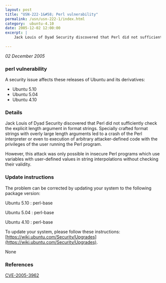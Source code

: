 ```yaml
---
layout: post
title: "USN-222-1&#58; Perl vulnerability"
permalink: /usn/usn-222-1/index.html
category:  ubuntu-4.10
date: 2005-12-02 12:00:00
excerpt: |
    Jack Louis of Dyad Security discovered that Perl did not sufficiently check the explicit length argument in format strings. Specially crafted format strings with overly large length arguments led to a crash of the Perl interpreter or even to execution of arbitrary attacker-defined code with the privileges of the user running the Perl program.
    
--- 
```

 
 

*02 December 2005*

### perl vulnerability

A security issue affects these releases of Ubuntu and its derivatives:

* Ubuntu 5.10
* Ubuntu 5.04
* Ubuntu 4.10

### Details

Jack Louis of Dyad Security discovered that Perl did not sufficiently check the explicit length argument in format strings. Specially crafted format strings with overly large length arguments led to a crash of the Perl interpreter or even to execution of arbitrary attacker-defined code with the privileges of the user running the Perl program.

However, this attack was only possible in insecure Perl programs which use variables with user-defined values in string interpolations without checking their validity.

### Update instructions

The problem can be corrected by updating your system to the following package version:

Ubuntu 5.10
 : perl-base 

Ubuntu 5.04
 : perl-base 

Ubuntu 4.10
 : perl-base 

To update your system, please follow these instructions: [https://wiki.ubuntu.com/Security/Upgrades](https://wiki.ubuntu.com/Security/Upgrades).

None

### References

 
 [CVE-2005-3962](http://people.ubuntu.com/~ubuntu-security/cve/CVE-2005-3962)
 

